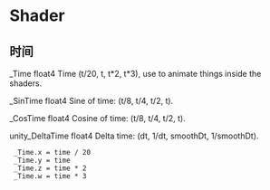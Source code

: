 # Shader
## 时间
_Time float4 Time (t/20, t, t\*2, t\*3), use to animate things inside the shaders.

_SinTime float4 Sine of time: (t/8, t/4, t/2, t).

_CosTime float4 Cosine of time: (t/8, t/4, t/2, t).

unity_DeltaTime float4 Delta time: (dt, 1/dt, smoothDt, 1/smoothDt).  
```
 _Time.x = time / 20  
 _Time.y = time  
 _Time.z = time * 2  
 _Time.w = time * 3  
 ```